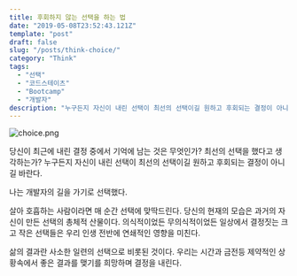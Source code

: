 ```yaml
---
title: 후회하지 않는 선택을 하는 법
date: "2019-05-08T23:52:43.121Z"
template: "post"
draft: false
slug: "/posts/think-choice/"
category: "Think"
tags:
  - "선택"
  - "코드스테이츠"
  - "Bootcamp"
  - "개발자"
description: "누구든지 자신이 내린 선택이 최선의 선택이길 원하고 후회되는 결정이 아니길 바란다. 어떻게 하면 후회하지 않는 선택을 할 수 있을까?"
---
```

![choice.png](/media/choice.png)

당신이 최근에 내린 결정 중에서 기억에 남는 것은 무엇인가? 최선의 선택을 했다고 생각하는가? 
누구든지 자신이 내린 선택이 최선의 선택이길 원하고 후회되는 결정이 아니길 바란다.

<p>나는 개발자의 길을 가기로 선택했다.</p>
<p>살아 호흡하는 사람이라면 매 순간 선택에 맞딱드린다. 당신의 현재의 모습은 과거의 자신이 만든 선택의 총체적 산물이다. 의식적이었든 무의식적이었든 일상에서 결정짓는 크고 작은 선택들은 우리 인생 전반에 연쇄적인 영향을 미친다.</p>
<p>삶의 결과란 사소한 일련의 선택으로 비롯된 것이다. 우리는 시간과 금전등 제약적인 상황속에서 좋은 결과를 맺기를 희망하며 결정을 내린다.</p>